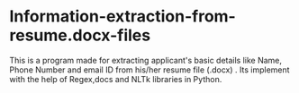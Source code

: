 # Information-extraction-from-resume.docx-files
This is a program made for extracting applicant's basic details like Name, Phone Number and email ID from his/her resume file (.docx) . Its implement with the help of Regex,docs and NLTk libraries in Python. 
